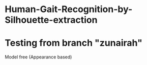 # Human-Gait-Recognition-by-Silhouette-extraction


Testing from branch "zunairah"
=======
Model free (Appearance based)


